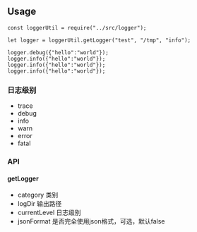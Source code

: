 
## Usage

```
const loggerUtil = require("../src/logger");

let logger = loggerUtil.getLogger("test", "/tmp", "info");

logger.debug({"hello":"world"});
logger.info({"hello":"world"});
logger.info({"hello":"world"});
logger.info({"hello":"world"});

```

### 日志级别

* trace
* debug
* info
* warn
* error
* fatal

### API

#### getLogger

* category 类别
* logDir 输出路径
* currentLevel 日志级别
* jsonFormat 是否完全使用json格式，可选，默认false